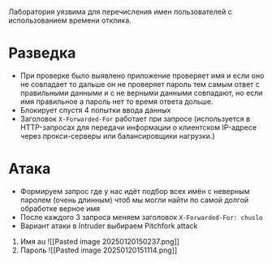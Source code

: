 Лаборатория уязвима для перечисления имен пользователей с использованием времени отклика. 

# Разведка 

- При проверке было выявлено приложение проверяет имя и если оно не совпадает то дальше он не проверяет пароль тем самым ответ с правильными данными и с не верными данными совпадают, но если имя правильное а пароль нет то время ответа дольше.
- Блокирует спустя 4 попытки ввода данных
- Заголовок `X-Forwarded-For` работает при запросе (используется в HTTP-запросах для передачи информации о клиентском IP-адресе через прокси-серверы или балансировщики нагрузки.)

# Атака
- Формируем запрос где у нас идёт подбор всех имён с неверным паролем (очень длинным) чтоб мы могли найти по самой долгой обработке верное имя
- После каждого 3 запроса меняем заголовок `X-Forwarded-For: chuslo` 
- Вариант атаки в Intruder выбираем Pitchfork attack

1. Имя au
![[Pasted image 20250120150237.png]]
2. Пароль
![[Pasted image 20250120151114.png]]
